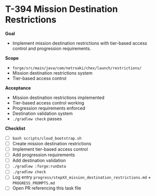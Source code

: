 # T-394 Mission Destination Restrictions

**Goal**

- Implement mission destination restrictions with tier-based access control and progression requirements.

**Scope**

- `forge/src/main/java/com/netroaki/chex/launch/restrictions/`
- Mission destination restrictions system
- Tier-based access control

**Acceptance**

- Mission destination restrictions implemented
- Tier-based access control working
- Progression requirements enforced
- Destination validation system
- `./gradlew check` passes

**Checklist**

- [ ] `bash scripts/cloud_bootstrap.sh`
- [ ] Create mission destination restrictions
- [ ] Implement tier-based access control
- [ ] Add progression requirements
- [ ] Add destination validation
- [ ] `./gradlew :forge:runData`
- [ ] `./gradlew check`
- [ ] Log entry `progress/stepXX_mission_destination_restrictions.md` + `PROGRESS_PROMPTS.md`
- [ ] Open PR referencing this task file
